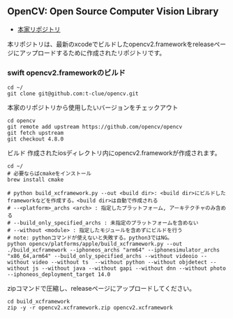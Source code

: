## OpenCV: Open Source Computer Vision Library

- [本家リポジトリ](https://github.com/opencv/opencv)

本リポジトリは、最新のxcodeでビルドしたopencv2.frameworkをreleaseページにアップロードするために作成されたリポジトリです。

### swift opencv2.frameworkのビルド
```
cd ~/
git clone git@github.com:t-clue/opencv.git
```

本家のリポジトリから使用したいバージョンをチェックアウト
```
cd opencv
git remote add upstream https://github.com/opencv/opencv
git fetch upstream
git checkout 4.8.0
```

ビルド
作成されたiosディレクトリ内にopencv2.frameworkが作成されます。
```
cd ~/
# 必要ならばcmakeをインストール
brew install cmake

# python build_xcframework.py --out <build dir>: <build dir>にビルドしたframeworkなどを作成する。<build dir>は自動で作成される
# --<platform>_archs <arch> : 指定したプラットフォーム, アーキテクチャのみ含める
# --build_only_specified_archs : 未指定のプラットフォームを含めない
# --without <module> : 指定したモジュールを含めずにビルドを行う
# note: pythonコマンドが使えないと失敗する。python3ではNG。
python opencv/platforms/apple/build_xcframework.py --out ./build_xcframework --iphoneos_archs "arm64" --iphonesimulator_archs "x86_64,arm64" --build_only_specified_archs --without videoio --without video --without ts  --without python --without objdetect --without js --without java --without gapi --without dnn --without photo --iphoneos_deployment_target 14.0
```

zipコマンドで圧縮し、releaseページにアップロードしてください。
```
cd build_xcframework
zip -y -r opencv2.xcframework.zip opencv2.xcframework 
```

